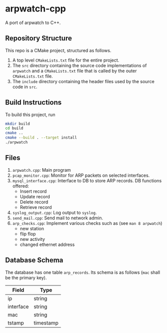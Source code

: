 # arpwatch-cpp
A port of arpwatch to C++.

## Repository Structure

This repo is a CMake project, structured as follows.

1. A top level `CMakeLists.txt` file for the entire project.
2. The `src` directory containing the source code implementations of `arpwatch` and a `CMakeLists.txt` file that is called by the outer `CMakeLists.txt` file.
3. The `include` directory containing the header files used by the source code in `src`.

## Build Instructions

To build this project, run

```bash
mkdir build
cd build
cmake ..
cmake --build . --target install
./arpwatch  
```

## Files

1. `arpwatch.cpp`: Main program
2. `pcap_monitor.cpp`: Monitor for ARP packets on selected interfaces.
3. `mysql_interface.cpp`: Interface to DB to store ARP records. DB functions offered:
    - Insert record
    - Update record
    - Delete record
    - Retrieve record
4. `syslog_output.cpp`: Log output to `syslog`.
5. `send_mail.cpp`: Send mail to network admin.
6. `arp_checks.cpp`: Implement various checks such as (see `man 8 arpwatch`)
    - new station
    - flip flop
    - new activity
    - changed ethernet address

## Database Schema

The database has one table `arp_records`. Its schema is as follows (`mac` shall be the primary key).

| Field | Type |
|-|-|
| ip | string |
| interface | string |
| mac | string |
| tstamp | timestamp |
